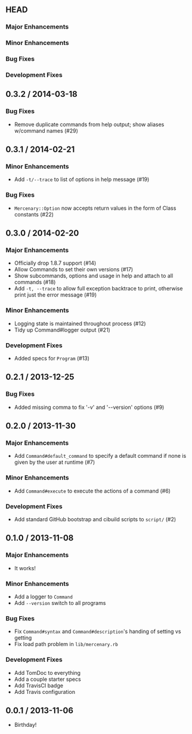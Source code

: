 ## HEAD

### Major Enhancements

### Minor Enhancements

### Bug Fixes

### Development Fixes

## 0.3.2 / 2014-03-18

### Bug Fixes

* Remove duplicate commands from help output; show aliases w/command names
  (#29)

## 0.3.1 / 2014-02-21

### Minor Enhancements

* Add `-t/--trace` to list of options in help message (#19)

### Bug Fixes

* `Mercenary::Option` now accepts return values in the form of Class constants
  (#22)

## 0.3.0 / 2014-02-20

### Major Enhancements

* Officially drop 1.8.7 support (#14)
* Allow Commands to set their own versions (#17)
* Show subcommands, options and usage in help and attach to all commands (#18)
* Add `-t, --trace` to allow full exception backtrace to print, otherwise print
  just the error message (#19)

### Minor Enhancements

* Logging state is maintained throughout process (#12)
* Tidy up Command#logger output (#21)

### Development Fixes

* Added specs for `Program` (#13)

## 0.2.1 / 2013-12-25

### Bug Fixes

* Added missing comma to fix '-v' and '--version' options (#9)

## 0.2.0 / 2013-11-30

### Major Enhancements

* Add `Command#default_command` to specify a default command if none is given
  by the user at runtime (#7)

### Minor Enhancements

* Add `Command#execute` to execute the actions of a command (#6)

### Development Fixes

* Add standard GitHub bootstrap and cibuild scripts to `script/` (#2)

## 0.1.0 / 2013-11-08

### Major Enhancements

* It works!

### Minor Enhancements

* Add a logger to `Command`
* Add `--version` switch to all programs

### Bug Fixes

* Fix `Command#syntax` and `Command#description`'s handing of setting vs getting
* Fix load path problem in `lib/mercenary.rb`

### Development Fixes

* Add TomDoc to everything
* Add a couple starter specs
* Add TravisCI badge
* Add Travis configuration

## 0.0.1 / 2013-11-06

* Birthday!
